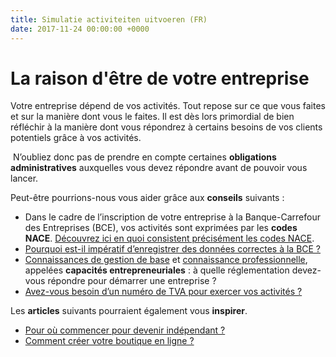 ```yaml
---
title: Simulatie activiteiten uitvoeren (FR)
date: 2017-11-24 00:00:00 +0000
---
```

# La raison d'être de votre entreprise

Votre entreprise dépend de vos activités. Tout repose sur ce que vous faites et sur la manière dont vous le faites. Il est dès lors primordial de bien réfléchir à la manière dont vous répondrez à certains besoins de vos clients potentiels grâce à vos activités.

 N’oubliez donc pas de prendre en compte certaines **obligations administratives** auxquelles vous devez répondre avant de pouvoir vous lancer.

Peut-être pourrions-nous vous aider grâce aux **conseils** suivants :

* Dans le cadre de l’inscription de votre entreprise à la Banque-Carrefour des Entreprises (BCE), vos activités  sont exprimées par les **codes** **NACE**. [Découvrez ici en quoi      consistent précisément les codes NACE](https://www.xerius.be/codes-nacebel-pour-enregistrer-vos-activites-a-la-bce).
* [Pourquoi est-il impératif d’enregistrer des données correctes à la BCE ?](http://blog.xerius.be/independants/entrer-des-donnees-dentreprise-correctes-a-la-bce-un-imperatif)
* [Connaissances de gestion de base](https://www.xerius.be/fr/independants/demarrez-votre-entreprise/connaissances-gestion-base/) et [connaissance professionnelle](https://www.xerius.be/fr/independants/demarrez-votre-entreprise/connaissance-professionnelle/), appelées **capacités entrepreneuriales** : à quelle réglementation  devez-vous répondre pour démarrer une entreprise ?
* [Avez-vous besoin d’un numéro de TVA pour exercer vos activités ?](https://www.xerius.be/la-tva-pour-les-debutants-que-faut-il-savoir)

Les **articles** suivants pourraient également vous **inspirer**.

* [Pour où commencer pour devenir indépendant ?](https://blog.xerius.be/debutant/devenir-ind%C3%A9pendant.-par-o%C3%B9-commencer)
* [Comment  créer votre boutique en ligne ?](https://blog.xerius.be/debutant/creer-sa-boutique-en-ligne-par-ou-commencer)